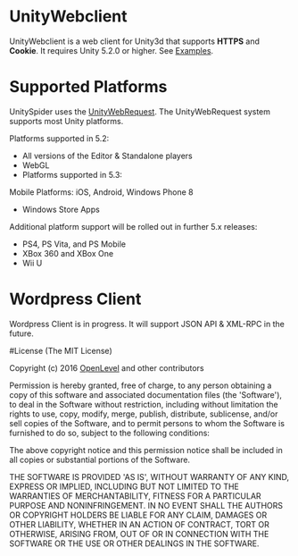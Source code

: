 # UnityWebclient
UnityWebclient is a web client for Unity3d that supports **HTTPS** and **Cookie**. It requires Unity 5.2.0 or higher.
See [Examples](https://github.com/OpenLevel/UnityWebClient/tree/master/Assets/Examples).

# Supported Platforms
UnitySpider uses the [UnityWebRequest](https://docs.unity3d.com/Manual/UnityWebRequest.html). The UnityWebRequest system supports most Unity platforms.

Platforms supported in 5.2:
* All versions of the Editor & Standalone players
* WebGL
* Platforms supported in 5.3:

Mobile Platforms: iOS, Android, Windows Phone 8
* Windows Store Apps

Additional platform support will be rolled out in further 5.x releases:
* PS4, PS Vita, and PS Mobile
* XBox 360 and XBox One
* Wii U

# Wordpress Client
Wordpress Client is in progress.
It will support JSON API & XML-RPC in the future.

#License
(The MIT License)

Copyright (c) 2016 [OpenLevel](https://openlev.com/) and other contributors

Permission is hereby granted, free of charge, to any person obtaining a copy of this software and associated documentation files (the 'Software'), to deal in the Software without restriction, including without limitation the rights to use, copy, modify, merge, publish, distribute, sublicense, and/or sell copies of the Software, and to permit persons to whom the Software is furnished to do so, subject to the following conditions:

The above copyright notice and this permission notice shall be included in all copies or substantial portions of the Software.

THE SOFTWARE IS PROVIDED 'AS IS', WITHOUT WARRANTY OF ANY KIND, EXPRESS OR IMPLIED, INCLUDING BUT NOT LIMITED TO THE WARRANTIES OF MERCHANTABILITY, FITNESS FOR A PARTICULAR PURPOSE AND NONINFRINGEMENT. IN NO EVENT SHALL THE AUTHORS OR COPYRIGHT HOLDERS BE LIABLE FOR ANY CLAIM, DAMAGES OR OTHER LIABILITY, WHETHER IN AN ACTION OF CONTRACT, TORT OR OTHERWISE, ARISING FROM, OUT OF OR IN CONNECTION WITH THE SOFTWARE OR THE USE OR OTHER DEALINGS IN THE SOFTWARE.
